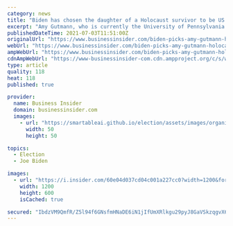 ```yaml
---
category: news
title: "Biden has chosen the daughter of a Holocaust survivor to be US ambassador to Germany"
excerpt: "Amy Gutmann, who is currently the University of Pennsylvania's president, is the daughter of a Holocaust survivor who fled Nazi Germany in 1934."
publishedDateTime: 2021-07-03T11:51:00Z
originalUrl: "https://www.businessinsider.com/biden-picks-amy-gutmann-holocaust-survivor-daughter-germany-ambassador-2021-7"
webUrl: "https://www.businessinsider.com/biden-picks-amy-gutmann-holocaust-survivor-daughter-germany-ambassador-2021-7"
ampWebUrl: "https://www.businessinsider.com/biden-picks-amy-gutmann-holocaust-survivor-daughter-germany-ambassador-2021-7?amp"
cdnAmpWebUrl: "https://www-businessinsider-com.cdn.ampproject.org/c/s/www.businessinsider.com/biden-picks-amy-gutmann-holocaust-survivor-daughter-germany-ambassador-2021-7?amp"
type: article
quality: 118
heat: 118
published: true

provider:
  name: Business Insider
  domain: businessinsider.com
  images:
    - url: "https://smartableai.github.io/election/assets/images/organizations/businessinsider.com-50x50.jpg"
      width: 50
      height: 50

topics:
  - Election
  - Joe Biden

images:
  - url: "https://i.insider.com/60e04d037cd04c001a227cc0?width=1200&format=jpeg"
    width: 1200
    height: 600
    isCached: true

secured: "IbdzVM9QmfR/Z5l94f6GNsfmHNaDE6iN1jIfUmXRlkgu29pyJ8GaVSkzqgvX6FwTWakS2vQnhWTJYlE8UIraata9+vZt1k21WYP5lZXrmo+pXiTFhwxSkTI1dIuFMZI6eSXAGBY9pR26LMhqRJTdtXpyGQD1HIXgwORByFG+PW+d1Z0VnLFJ2IvoR1DXKsKUmkg04Hbqpv4RMOXPmpHH/D+0tZcn5FSp6rPmWlRhlzk5tXQIN4Wv/FKK/v+nGiVydztJVSa9CD94Bo5Smkptfz/nHai0RG259YuetFhloqDfOELxL3a8J9qnjcrJGL+WHPaRQ0ZMopoSE2XxU4VNs2TQvZIxHtzOvPiKhP7EJGs=;DaheqeQ13n5Lj1uTE0v+Eg=="
---
```


